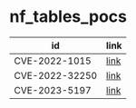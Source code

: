 # nf_tables_pocs

| id             | link                                                 |
| -------------- | ---------------------------------------------------- |
| CVE-2022-1015  | [link](https://github.com/seadragnol/CVE-2022-1015)  |
| CVE-2022-32250 | [link](https://github.com/seadragnol/CVE-2022-32250) |
| CVE-2023-5197  | [link](./CVEs/CVE-2023-5197/)                             |